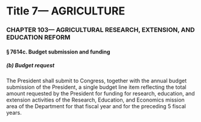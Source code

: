 
# Title 7— AGRICULTURE
### CHAPTER 103— AGRICULTURAL RESEARCH, EXTENSION, AND EDUCATION REFORM
#### § 7614c. Budget submission and funding
##### (b) Budget request

The President shall submit to Congress, together with the annual budget submission of the President, a single budget line item reflecting the total amount requested by the President for funding for research, education, and extension activities of the Research, Education, and Economics mission area of the Department for that fiscal year and for the preceding 5 fiscal years.
